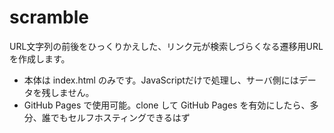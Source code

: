 scramble
========

URL文字列の前後をひっくりかえした、リンク元が検索しづらくなる遷移用URLを作成します。

- 本体は index.html のみです。JavaScriptだけで処理し、サーバ側にはデータを残しません。
- GitHub Pages で使用可能。clone して GitHub Pages を有効にしたら、多分、誰でもセルフホスティングできるはず
